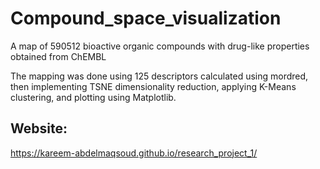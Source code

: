 ﻿# Compound_space_visualization
 A map of 590512 bioactive organic compounds with drug-like properties obtained from ChEMBL

The mapping was done using 125 descriptors calculated using mordred, then implementing TSNE dimensionality reduction, applying K-Means clustering, and plotting using Matplotlib. 

## Website: 
https://kareem-abdelmaqsoud.github.io/research_project_1/


